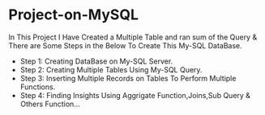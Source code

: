 # Project-on-MySQL

In This Project I Have Created a Multiple Table and ran sum of the Query 
& 
There are Some Steps in the Below To Create This My-SQL DataBase.

* Step 1: Creating DataBase on My-SQL Server.
* Step 2: Creating Multiple Tables Using My-SQL Query.
* Step 3: Inserting Multiple Records on Tables To Perform Multiple Functions.
* Step 4: Finding Insights Using Aggrigate Function,Joins,Sub Query & Others Function...
